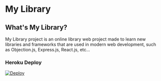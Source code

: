 # My Library

## What's My Library?
My Library project is an online library web project made to learn new libraries and frameworks that are used in modern web development, such as Objection.js, Express.js, React.js, etc...

### Heroku Deploy
[![Deploy](https://www.herokucdn.com/deploy/button.svg)](https://heroku.com/deploy?template=https://github.com/gbrissi/my-library/tree/heroku)